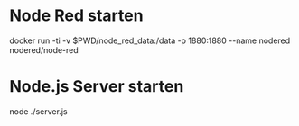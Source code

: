 # Node Red starten
docker run -ti -v $PWD/node_red_data:/data -p 1880:1880 --name nodered nodered/node-red

# Node.js Server starten
node ./server.js

